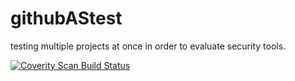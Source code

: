 # githubAStest
testing multiple projects at once in order to evaluate security tools. 


<a href="https://scan.coverity.com/projects/kevinnika1-githubastest">
  <img alt="Coverity Scan Build Status"
       src="https://scan.coverity.com/projects/23584/badge.svg"/>
</a>

